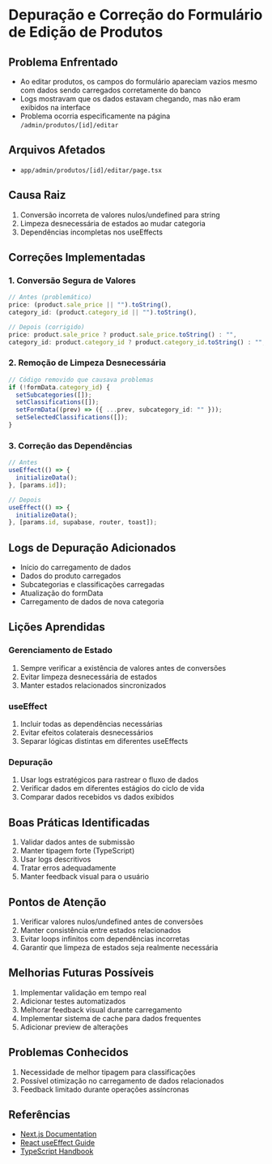 # Depuração e Correção do Formulário de Edição de Produtos

## Problema Enfrentado

- Ao editar produtos, os campos do formulário apareciam vazios mesmo com dados sendo carregados corretamente do banco
- Logs mostravam que os dados estavam chegando, mas não eram exibidos na interface
- Problema ocorria especificamente na página `/admin/produtos/[id]/editar`

## Arquivos Afetados

- `app/admin/produtos/[id]/editar/page.tsx`

## Causa Raiz

1. Conversão incorreta de valores nulos/undefined para string
2. Limpeza desnecessária de estados ao mudar categoria
3. Dependências incompletas nos useEffects

## Correções Implementadas

### 1. Conversão Segura de Valores

```typescript
// Antes (problemático)
price: (product.sale_price || "").toString(),
category_id: (product.category_id || "").toString(),

// Depois (corrigido)
price: product.sale_price ? product.sale_price.toString() : "",
category_id: product.category_id ? product.category_id.toString() : "",
```

### 2. Remoção de Limpeza Desnecessária

```typescript
// Código removido que causava problemas
if (!formData.category_id) {
  setSubcategories([]);
  setClassifications([]);
  setFormData((prev) => ({ ...prev, subcategory_id: "" }));
  setSelectedClassifications([]);
}
```

### 3. Correção das Dependências

```typescript
// Antes
useEffect(() => {
  initializeData();
}, [params.id]);

// Depois
useEffect(() => {
  initializeData();
}, [params.id, supabase, router, toast]);
```

## Logs de Depuração Adicionados

- Início do carregamento de dados
- Dados do produto carregados
- Subcategorias e classificações carregadas
- Atualização do formData
- Carregamento de dados de nova categoria

## Lições Aprendidas

### Gerenciamento de Estado

1. Sempre verificar a existência de valores antes de conversões
2. Evitar limpeza desnecessária de estados
3. Manter estados relacionados sincronizados

### useEffect

1. Incluir todas as dependências necessárias
2. Evitar efeitos colaterais desnecessários
3. Separar lógicas distintas em diferentes useEffects

### Depuração

1. Usar logs estratégicos para rastrear o fluxo de dados
2. Verificar dados em diferentes estágios do ciclo de vida
3. Comparar dados recebidos vs dados exibidos

## Boas Práticas Identificadas

1. Validar dados antes de submissão
2. Manter tipagem forte (TypeScript)
3. Usar logs descritivos
4. Tratar erros adequadamente
5. Manter feedback visual para o usuário

## Pontos de Atenção

1. Verificar valores nulos/undefined antes de conversões
2. Manter consistência entre estados relacionados
3. Evitar loops infinitos com dependências incorretas
4. Garantir que limpeza de estados seja realmente necessária

## Melhorias Futuras Possíveis

1. Implementar validação em tempo real
2. Adicionar testes automatizados
3. Melhorar feedback visual durante carregamento
4. Implementar sistema de cache para dados frequentes
5. Adicionar preview de alterações

## Problemas Conhecidos

1. Necessidade de melhor tipagem para classificações
2. Possível otimização no carregamento de dados relacionados
3. Feedback limitado durante operações assíncronas

## Referências

- [Next.js Documentation](https://nextjs.org/docs)
- [React useEffect Guide](https://react.dev/reference/react/useEffect)
- [TypeScript Handbook](https://www.typescriptlang.org/docs/handbook/intro.html)
